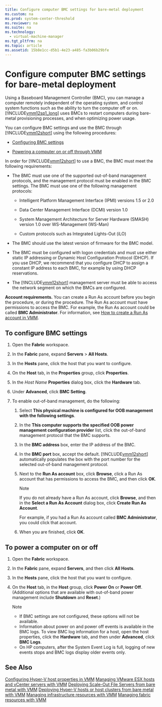```yaml
---
title: Configure computer BMC settings for bare-metal deployment
ms.custom: na
ms.prod: system-center-threshold
ms.reviewer: na
ms.suite: na
ms.technology: 
  - virtual-machine-manager
ms.tgt_pltfrm: na
ms.topic: article
ms.assetid: 15b8e1cc-d5b1-4e23-a485-fa3b06b29bfe
---
```

# Configure computer BMC settings for bare-metal deployment
Using a Baseboard Management Controller \(BMC\), you can manage a computer remotely independent of the operating system, and control system functions such as the ability to turn the computer off or on.
[!INCLUDE[vmm12sp1_long](./Token/vmm12sp1_long_md.md)] uses BMCs to restart computers during bare\-metal provisioning processes, and when optimizing power usage.

You can configure BMC settings and use the BMC   through [!INCLUDE[vmm12short](./Token/vmm12short_md.md)] using the following procedures:

-   [Configuring BMC settings](#BKMK_ConfigBMC)

-   [Powering a computer on or off through VMM](./How-to-configure-computer-BMC-settings-in-VMM.md#BKMK_power)

In order for [!INCLUDE[vmm12short](./Token/vmm12short_md.md)] to use a BMC, the BMC must meet the following requirements:

-   The BMC must use one of the supported out\-of\-band management protocols, and the management protocol must be enabled in the BMC settings. The BMC must use one of the following management protocols:

    -   Intelligent Platform Management Interface \(IPMI\) versions 1.5 or 2.0

    -   Data Center Management Interface \(DCMI\) version 1.0

    -   System Management Architecture for Server Hardware \(SMASH\) version 1.0 over WS\-Management \(WS\-Man\)

    -   Custom protocols such as Integrated Lights\-Out \(iLO\)

-   The BMC should use the latest version of firmware for the BMC model.

-   The BMC must be configured with logon credentials and must use either static IP addressing or Dynamic Host Configuration Protocol \(DHCP\). If you use DHCP, we recommend that you configure DHCP to assign a constant IP address to each BMC, for example by using DHCP reservations.

-   The [!INCLUDE[vmm12short](./Token/vmm12short_md.md)] management server must be able to access the network segment on which the BMCs are configured.

**Account requirements.** You can create a Run As account before you begin the procedure, or during the procedure. The Run As account must have permissions to access the BMC. For example, the Run As account could be called **BMC Administrator**. For information, see [How to create a Run As account in VMM](./How-to-create-a-Run-As-account-in-VMM.md).

## <a name="BKMK_ConfigBMC"></a>To configure BMC settings

1.  Open the **Fabric** workspace.

2.  In the **Fabric** pane, expand **Servers** > **All Hosts**.

3.  In the **Hosts** pane, click the host that you want to configure.

4.  On the **Host** tab, in the **Properties** group, click **Properties**.

5.  In the *Host Name* **Properties** dialog box, click the **Hardware** tab.

6.  Under **Advanced**, click **BMC Setting**.

7.  To enable out\-of\-band management, do the following:

    1.  Select **This physical machine is configured for OOB management with the following settings**.

    2.  In the **This computer supports the specified OOB power management configuration provider** list, click the out\-of\-band management protocol that the BMC supports.

    3.  In the **BMC address** box, enter the IP address of the BMC.

    4.  In the **BMC port** box, accept the default. [!INCLUDE[vmm12short](./Token/vmm12short_md.md)] automatically populates the box with the port number for the selected out\-of\-band management protocol.

    5.  Next to the **Run As account** box, click **Browse**, click a Run As account that has permissions to access the BMC, and then click **OK**.

        > [!NOTE]
        > If you do not already have a Run As account, click **Browse**, and then in the **Select a Run As Account** dialog box, click **Create Run As Account**.

        For example, if you had a Run As account called **BMC Administrator**, you could click that account.

    6.  When you are finished, click **OK**.

## <a name="BKMK_power"></a>To power a computer on or off

1.  Open the **Fabric** workspace.

2.  In the **Fabric** pane, expand **Servers**, and then click **All Hosts**.

3.  In the **Hosts** pane, click the host that you want to configure.

4.  On the **Host** tab, in the **Host** group, click **Power On** or **Power Off**. \(Additional options that are available with out\-of\-band power management include **Shutdown** and **Reset**.\)

    > [!NOTE]
    > -   If BMC settings are not configured, these options will not be available.
    > -   Information about power on and power off events is available in the BMC logs. To view BMC log information for a host, open the host properties, click the **Hardware** tab, and then under **Advanced**, click **BMC Logs**.
    > -   On HP computers, after the System Event Log is full, logging of new events stops and BMC logs display older events only.

## See Also
[Configuring Hyper-V host properties in VMM](./Configuring-Hyper-V-host-properties-in-VMM.md)
[Managing VMware ESX hosts and vCenter servers with VMM](./Managing-VMware-ESX-hosts-and-vCenter-servers-with-VMM.md)
[Deploying Scale-Out File Servers from bare metal with VMM](./Deploying-Scale-Out-File-Servers-from-bare-metal-with-VMM.md)
[Deploying Hyper-V hosts or host clusters from bare metal with VMM](./Deploying-Hyper-V-hosts-or-host-clusters-from-bare-metal-with-VMM.md)
[Managing infrastructure resources with VMM](./Managing-infrastructure-resources-with-VMM.md)
[Managing fabric resources with VMM](./Managing-fabric-resources-with-VMM.md)


